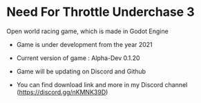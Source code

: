 # Need For Throttle Underchase 3
  Open world racing game, which is made in Godot Engine

- Game is under development from the year 2021
- Current version of game : Alpha-Dev 0.1.20

- Game will be updating on Discord and Github
* You can find download link and more in my Discord channel (https://discord.gg/nKMNK39D)
